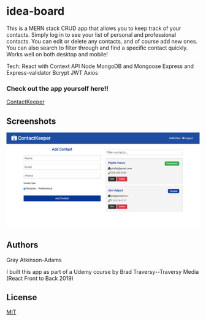 # idea-board

This is a MERN stack CRUD app that allows you to keep track of your contacts. Simply log in to see your list of personal and professional contacts. You can edit or delete any contacts, and of course add new ones. You can also search to filter through and find a specific contact quickly. Works well on both desktop and mobile!

Tech:
React with Context API
Node
MongoDB and Mongoose
Express and Express-validator
Bcrypt
JWT
Axios

### Check out the app yourself here!!

[ContactKeeper](https://contact-keeper-2019.herokuapp.com/)

## Screenshots

![Screenshot](./img/contact-keeper.png)

## Authors

Gray Atkinson-Adams

I built this app as part of a Udemy course by Brad Traversy--Traversy Media
(React Front to Back 2019)

## License

[MIT](https://choosealicense.com/licenses/mit/)
